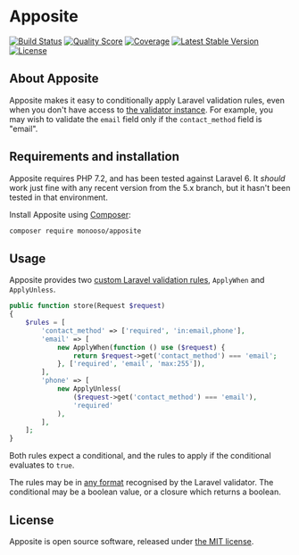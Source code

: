 # Apposite

<p>
  <a href="https://travis-ci.org/monooso/apposite"><img src="https://img.shields.io/travis/monooso/apposite/stable.svg" alt="Build Status"/></a>
  <a href="https://scrutinizer-ci.com/g/monooso/apposite"><img src="https://img.shields.io/scrutinizer/g/monooso/apposite.svg" alt="Quality Score"/></a>
  <a href="https://scrutinizer-ci.com/g/monooso/apposite"><img src="https://img.shields.io/scrutinizer/coverage/g/monooso/apposite.svg" alt="Coverage"/></a>
  <a href="https://packagist.org/packages/monooso/apposite"><img src="https://poser.pugx.org/monooso/apposite/v/stable.svg" alt="Latest Stable Version"></a>
  <a href="https://packagist.org/packages/monooso/apposite"><img src="https://poser.pugx.org/monooso/apposite/license.svg" alt="License"></a>
</p>

## About Apposite
Apposite makes it easy to conditionally apply Laravel validation rules, even when you don't have access to [the validator instance](https://laravel.com/docs/6.x/validation#conditionally-adding-rules). For example, you may wish to validate the `email` field only if the `contact_method` field is "email".

## Requirements and installation
Apposite requires PHP 7.2, and has been tested against Laravel 6. It _should_ work just fine with any recent version from the 5.x branch, but it hasn't been tested in that environment.

Install Apposite using [Composer](https://getcomposer.org/):

```bash
composer require monooso/apposite
```

## Usage
Apposite provides two [custom Laravel validation rules](https://laravel.com/docs/6.x/validation#using-rule-objects), `ApplyWhen` and `ApplyUnless`.

```php
public function store(Request $request)
{
    $rules = [
        'contact_method' => ['required', 'in:email,phone'],
        'email' => [
            new ApplyWhen(function () use ($request) {
                return $request->get('contact_method') === 'email';
            }, ['required', 'email', 'max:255']),
        ],
        'phone' => [
            new ApplyUnless(
                ($request->get('contact_method') === 'email'),
                'required'
            ),
        ],
    ];
}
```

Both rules expect a conditional, and the rules to apply if the conditional evaluates to `true`.

The rules may be in [any format](https://laravel.com/docs/6.x/validation#quick-writing-the-validation-logic) recognised by the Laravel validator. The conditional may be a boolean value, or a closure which returns a boolean.

## License
Apposite is open source software, released under [the MIT license](https://github.com/monooso/apposite/blob/stable/LICENSE.txt).
